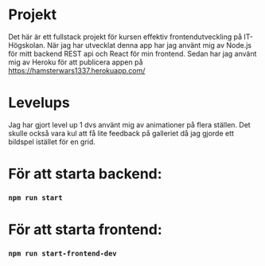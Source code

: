 # Projekt

Det här är ett fullstack projekt för kursen effektiv frontendutveckling på IT-Högskolan. När jag har utvecklat denna app har jag använt mig av Node.js för mitt backend REST api och React för min frontend. Sedan har jag använt mig av Heroku för att publicera appen på https://hamsterwars1337.herokuapp.com/

# Levelups

Jag har gjort level up 1 dvs använt mig av animationer på flera ställen. Det skulle också vara kul att få lite feedback på galleriet då jag gjorde ett bildspel istället för en grid.

# För att starta backend:

### `npm run start`

# För att starta frontend:

### `npm run start-frontend-dev`
